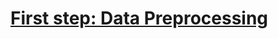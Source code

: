 # [First step: Data Preprocessing](https://github.com/JakubTabor/Regression/blob/main/Regression_Project/Regression_data_preprocessing_0.ipynb)

